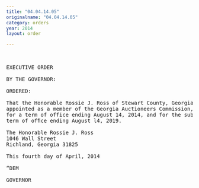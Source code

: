 ```yaml
---
title: "04.04.14.05"
originalname: "04.04.14.05"
category: orders
year: 2014
layout: order

---
```

<pre>
 

EXECUTIVE ORDER

BY THE GOVERNOR:

ORDERED:

That the Honorable Rossie J. Ross of Stewart County, Georgia, is
appointed as a member of the Georgia Auctioneers Commission,
for a term of office ending August 14, 2014, and for the subsequent
term of ofﬁce ending August l4, 2019.

The Honorable Rossie J. Ross
1046 Wall Street
Richland, Georgia 31825

This fourth day of April, 2014

“DEM

GOVERNOR

</pre>
